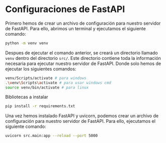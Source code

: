 # Configuraciones de FastAPI

Primero hemos de crear un archivo de configuración para nuestro servidor de FastAPI. Para ello, abrimos un terminal y ejecutamos el siguiente comando:

```bash
python -m venv venv
```

Despues de ejecutar el comando anterior, se creará un directorio llamado `venv` dentro del directorio `src/`. Este directorio contiene toda la información necesaria para ejecutar nuestro servidor de FastAPI.
Donde solo hemos de ejecutar los siguientes comandos:

```bash
venv/Scripts/activate # para windows
.\venv\Scripts\activate # para usar windows cmd 
source venv/bin/activate # para linux
```

Bibliotecas a instalar

```bash
pip install -r requirements.txt
```

Una vez hemos instalado FastAPI y uvicorn, podemos crear un archivo de configuración para nuestro servidor de FastAPI. Para ello, ejecutamos el siguiente comando:

```bash
uvicorn src.main:app --reload --port 5000
```
